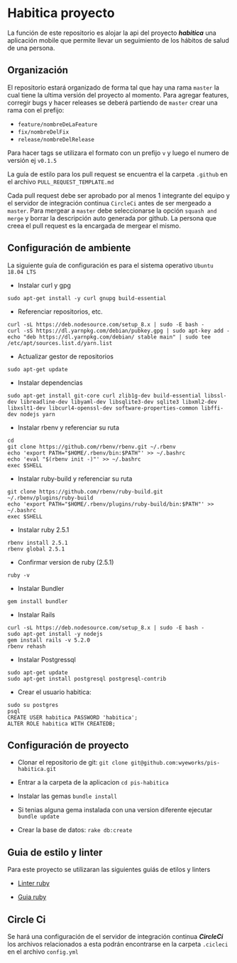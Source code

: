 # Habitica proyecto 

La función de este repositorio es alojar la api del proyecto ***habitica*** una aplicación mobile que permite llevar un seguimiento de los hábitos de salud de una persona.


## Organización

El repositorio estará organizado de forma tal que hay una rama `master` la cual tiene la ultima versión del proyecto al momento. Para agregar features, corregir bugs y  hacer releases se deberá partiendo de `master` crear una rama con el prefijo:

* `feature/nombreDeLaFeature`
* `fix/nombreDelFix`
* `release/nombreDelRelease`

Para hacer tags se utilizara el formato con un prefijo `v` y luego el numero de versión ej `v0.1.5`

La guía de estilo para los pull request se encuentra el la carpeta `.github` en el archivo `PULL_REQUEST_TEMPLATE.md`

Cada pull request debe ser aprobado por al menos 1 integrante del equipo y el servidor de integración continua `CircleCi` antes de ser mergeado a `master`. Para mergear a `master` debe seleccionarse la opción `squash and merge` y borrar la descripción auto generada por github. La persona que creea el pull request es la encargada de mergear el mismo.


## Configuración de ambiente

La siguiente guía de configuración es para el sistema operativo `Ubuntu 18.04 LTS`

* Instalar curl y gpg

```
sudo apt-get install -y curl gnupg build-essential
```
* Referenciar repositorios, etc.

``` 
curl -sL https://deb.nodesource.com/setup_8.x | sudo -E bash -
curl -sS https://dl.yarnpkg.com/debian/pubkey.gpg | sudo apt-key add -
echo "deb https://dl.yarnpkg.com/debian/ stable main" | sudo tee /etc/apt/sources.list.d/yarn.list
``` 

* Actualizar gestor de repositorios

``` 
sudo apt-get update
```

* Instalar dependencias

```
sudo apt-get install git-core curl zlib1g-dev build-essential libssl-dev libreadline-dev libyaml-dev libsqlite3-dev sqlite3 libxml2-dev libxslt1-dev libcurl4-openssl-dev software-properties-common libffi-dev nodejs yarn 

```
* Instalar rbenv y referenciar su ruta

```
cd
git clone https://github.com/rbenv/rbenv.git ~/.rbenv
echo 'export PATH="$HOME/.rbenv/bin:$PATH"' >> ~/.bashrc
echo 'eval "$(rbenv init -)"' >> ~/.bashrc
exec $SHELL
```
* Instalar ruby-build y referenciar su ruta

```
git clone https://github.com/rbenv/ruby-build.git ~/.rbenv/plugins/ruby-build
echo 'export PATH="$HOME/.rbenv/plugins/ruby-build/bin:$PATH"' >> ~/.bashrc
exec $SHELL
```
* Instalar ruby 2.5.1

```
rbenv install 2.5.1
rbenv global 2.5.1
```

* Confirmar version de ruby (2.5.1)

```
ruby -v
```

* Instalar Bundler 
```
gem install bundler
```

* Instalar Rails
```
curl -sL https://deb.nodesource.com/setup_8.x | sudo -E bash -
sudo apt-get install -y nodejs
gem install rails -v 5.2.0
rbenv rehash
```

* Instalar Postgressql
```
sudo apt-get update
sudo apt-get install postgresql postgresql-contrib
```

* Crear el usuario habitica:
```
sudo su postgres
psql
CREATE USER habitica PASSWORD 'habitica';
ALTER ROLE habitica WITH CREATEDB;
```

## Configuración de proyecto

* Clonar el repositorio de git: `git clone git@github.com:wyeworks/pis-habitica.git`

* Entrar a la carpeta de la aplicacion `cd pis-habitica`

* Instalar las gemas `bundle install`

* Si tenias alguna gema instalada con una version diferente ejecutar `bundle update`

* Crear la base de datos: `rake db:create`


## Guia de estilo y linter

Para este proyecto se utilizaran las siguientes guiás de etilos y linters 

* [Linter ruby](https://github.com/rubocop-hq/rubocop)

* [Guia ruby](https://github.com/rubocop-hq/rails-style-guide)


## Circle Ci 

Se hará una configuración de el servidor de integración continua ***CircleCi*** los archivos relacionados a esta podrán encontrarse en la carpeta `.cicleci` en el archivo `config.yml`
